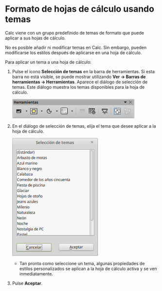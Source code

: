 
# Formato de hojas de cálculo usando temas



Calc viene con un grupo predefinido de temas de formato que puede aplicar a sus hojas de cálculo.

No es posible añadir ni modificar temas en Calc. Sin embargo, pueden modificarse los estilos después de aplicarse en una hoja de cálculo.

Para aplicar un tema a una hoja de cálculo:


1. Pulse el icono **Selección de temas** en la barra de herramientas. Si esta barra no está visible, se puede mostrar utilizando **Ver → Barras de herramientas → Herramientas**. Aparece el diálogo de selección de temas. Este diálogo muestra los temas disponibles para la hoja de cálculo.

    ![](https://raw.githubusercontent.com/catedu/libreOffice-la-suite-ofimatica-libre/master/img/Herramientas_311.png)

2. En el diálogo de selección de temas, elija el tema que desee aplicar a la hoja de cálculo.

    ![](https://raw.githubusercontent.com/catedu/libreOffice-la-suite-ofimatica-libre/master/img/Seleccion_de_temas_312.png)

    * Tan pronto como seleccione un tema, algunas propiedades de estilos personalizados se aplican a la hoja de cálculo activa y se ven inmediatamente.

3. Pulse **Aceptar**.



